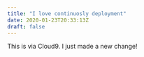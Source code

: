 ```yaml
---
title: "I love continuosly deployment"
date: 2020-01-23T20:33:13Z
draft: false
---
```


This is via Cloud9. I just made a new change!